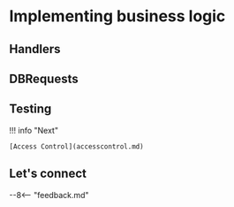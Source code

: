 # Implementing business logic

## Handlers

## DBRequests

## Testing

!!! info "Next"

    [Access Control](accesscontrol.md)

## Let's connect

--8<-- "feedback.md"
